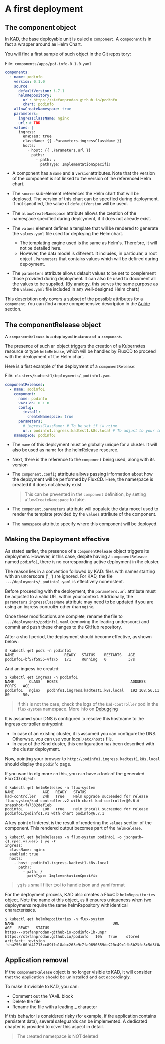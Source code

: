 
# A first deployment

## The component object

In KAD, the base deployable unit is called a `component`. A `compoonent` is in fact a wrapper around an Helm Chart.

You will find a first sample of such object in the Git repository:

File: `components/apps/pod-info-0.1.0.yaml`

``` yaml
components:
  - name: podinfo
    version: 0.1.0
    source:
      defaultVersion: 6.7.1
      helmRepository:
        url: https://stefanprodan.github.io/podinfo
        chart: podinfo
    allowCreateNamespace: true
    parameters:
      ingressClassName: nginx
      url: # TBD
    values: |
      ingress:
        enabled: true
        className: {{ .Parameters.ingressClassName }}
        hosts:
          - host: {{ .Parameters.url }}
            paths:
              - path: /
                pathType: ImplementationSpecific

```

- A component has a `name` and a `version`attributes. Note that the version of the component is not linked to the version of the 
referenced Helm chart.

- The `source` sub-element references the Helm chart that will be deployed. The version of this chart can be specified 
during deployment. If not specified, the value of `defaultVersion` will be used.

- The `allowCreateNamespace` attribute allows the creation of the namespace specified during deployment, if it does not
already exist.

- The `values` element defines a template that will be rendered to generate the `values.yaml` file used for deploying 
the Helm chart.

    - The templating engine used is the same as Helm's. Therefore, it will not be detailed here.
    - However, the data model is different. It includes, in particular, a root object `.Parameters` that contains values 
      which will be defined during deployment.

- The `parameters` attribute allows default values to be set to complement those provided during deployment. 
It can also be used to document all the values to be supplied. (By analogy, this serves the same purpose as the 
`values.yaml` file included in any well-designed Helm chart.)

This description only covers a subset of the possible attributes for a `component`. 
You can find a more comprehensive description in the [Guide](../guide/component.md) section.

## The componentRelease object

A `componentRelease` is a deployed instance of a `component`.

The presence of such an object triggers the creation of a Kubernetes resource of type `helmRelease`, 
which will be handled by FluxCD to proceed with the deployment of the Helm chart.

Here is a first example of the deployment of a `componentRelease`:

File: `clusters/kadtest1/deployments/_podinfo1.yaml`

``` yaml
componentReleases:
  - name: podinfo1
    component:
      name: podinfo
      version: 0.1.0
      config:
        install:
          createNamespace: true
      parameters:
        # ingressClassName: # To be set if != nginx
        url: podinfo1.ingress.kadtest1.k8s.local # To adjust to your local context
    namespace: podinfo1
```

- The `name` of this deployment must be globally unique for a cluster. It will also be used as name for the helmRelease resource.
- Next, there is the reference to the `component` being used, along with its version.

- The `component.config` attribute allows passing information about how the deployment will be performed by FluxCD. 
Here, the namespace is created if it does not already exist.

    > This can be prevented in the `component` definition, by setting `allowCreateNamespace` to false.

- The `component.parameters` attribute will populate the data model used to render the template 
provided by the `values` attribute of the component.

- The `namespace` attribute specify where this component will be deployed.

## Making the Deployment effective

As stated earlier, the presence of a `componentRelease` object triggers its deployment. However, in this case, 
despite having a `componentRelease` named `podinfo1`, there is no corresponding active deployment in the cluster.

The reason lies in a convention followed by KAD: files with names starting with an underscore ('_') are ignored. 
For KAD, the file `.../deployments/_podinfo1.yaml` is effectively nonexistent.

Before proceeding with the deployment, the `parameters.url` attribute must be adjusted to a valid URL within your context. 
Additionally, the `parameters.ingressClassName` attribute may need to be updated if you are using an ingress controller 
other than `nginx`.

Once these modifications are complete, rename the file to `.../deployments/podinfo1.yaml` (removing the leading 
underscore) and commit and push these changes to the GitHub repository.

After a short period, the deployment should become effective, as shown below:

``` shell
$ kubectl get pods -n podinfo1
NAME                       READY   STATUS    RESTARTS   AGE
podinfo1-bf57f5955-vfzxb   1/1     Running   0          37s
```

And an ingress be created:

``` shell
$ kubectl get ingress -n podinfo1
NAME       CLASS   HOSTS                                 ADDRESS         PORTS   AGE
podinfo1   nginx   podinfo1.ingress.kadtest1.k8s.local   192.168.56.11   80      50s
```

> If this is not the case, check the logs of the `kad-controller` pod in the `flux-system` namespace. More info on [Debugging](./30-debugging.md)

It is assumed your DNS is configured to resolve this hostname to the ingress controller entrypoint:

- In case of an existing cluster, it is assumed you can configure the DNS. Otherwise, you can use your local `/etc/hosts` file. 
- In case of the Kind cluster, this configuration has been described with the cluster deployment. 


Now, pointing your browser to `http://podinfo1.ingress.kadtest1.k8s.local` should display the `podinfo` page.

If you want to dig more on this, you can have a look of the generated FluxCD object:

``` shell
$ kubectl get helmReleases -n flux-system
NAME             AGE   READY   STATUS
kad-controller   24h   True    Helm upgrade succeeded for release flux-system/kad-controller.v2 with chart kad-controller@0.6.0-snapshot+fa7332def1eb
podinfo1         10h   True    Helm install succeeded for release podinfo1/podinfo1.v1 with chart podinfo@6.7.1
```

A key point of interest is the result of rendering the `values` section of the component. This rendered output becomes part of the `helmRelease`.

```
$ kubectl get helmReleases -n flux-system podinfo1 -o jsonpath={$.spec.values} | yq -P
ingress:
  className: nginx
  enabled: true
  hosts:
    - host: podinfo1.ingress.kadtest1.k8s.local
      paths:
        - path: /
          pathType: ImplementationSpecific
```

> `yq` is a small filter tool to handle json and yaml format 

For the deployment process, KAD also creates a FluxCD `helmRepositories` object. Note the name of this object, as it ensures 
uniqueness when two deployments require the same helmRepository with identical characteristics.

```
$ kubectl get helmRepositories -n flux-system
NAME                                             URL                                      AGE   READY   STATUS
https---stefanprodan-github-io-podinfo-1h-unpr   https://stefanprodan.github.io/podinfo   10h   True    stored artifact: revision 'sha256:60fd41713cc89f0b18abc263e9c7fa9690559de220c49c1fb5b25fc3c5d3f0a6'
```

## Application removal

If the `componentRelease` object is no longer visible to KAD, it will consider that the application should be 
uninstalled and act accordingly.

To make it invisible to KAD, you can:

- Comment out the YAML block
- Delete the file
- Rename the file with a leading _ character

If this behavior is considered risky (for example, if the application contains persistent data), several safeguards 
can be implemented. A dedicated chapter is provided to cover this aspect in detail.

> The created namespace is NOT deleted
